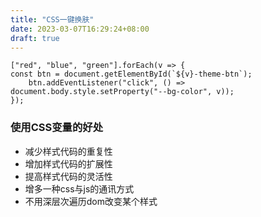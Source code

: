 ```yaml
---
title: "CSS一键换肤"
date: 2023-03-07T16:29:24+08:00
draft: true
---
```


	["red", "blue", "green"].forEach(v => {
	const btn = document.getElementById(`${v}-theme-btn`);
	    btn.addEventListener("click", () => document.body.style.setProperty("--bg-color", v));
	});
	
### 使用CSS变量的好处
* 减少样式代码的重复性
* 增加样式代码的扩展性
* 提高样式代码的灵活性
* 增多一种css与js的通讯方式
* 不用深层次遍历dom改变某个样式
